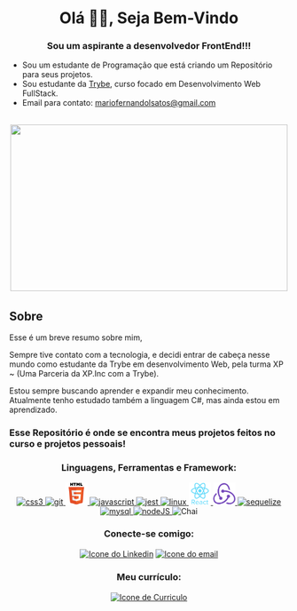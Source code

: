 <h1 align="center">Olá 👋🏽, Seja Bem-Vindo </h1>
<h3 align="center">Sou um aspirante a desenvolvedor FrontEnd!!!</h3>

- Sou um estudante de Programação que está criando um Repositório para seus projetos.
- Sou estudante da [Trybe](https://www.betrybe.com/), curso focado em Desenvolvimento Web FullStack.
- Email para contato: mariofernandolsatos@gmail.com

<p align="center">
  <img width="500" height="300" src="https://github-readme-stats.vercel.app/api?username=MarioFLS&show_icons=true&theme=dark">
</p>


## Sobre

Esse é um breve resumo sobre mim,

Sempre tive contato com a tecnologia, e decidi entrar de cabeça nesse mundo como estudante da Trybe em desenvolvimento Web, pela turma XP ~ (Uma Parceria da XP.Inc com a Trybe). 

Estou sempre buscando aprender e expandir meu conhecimento. Atualmente tenho estudado também a linguagem C#, mas ainda estou em aprendizado.

### Esse Repositório é onde se encontra meus projetos feitos no curso e projetos pessoais!


<h3 align="center">Linguagens, Ferramentas e Framework:</h3>
<p align="center"> <a href="https://www.w3schools.com/css/" target="_blank" rel="noreferrer"> <img src="https://user-images.githubusercontent.com/93008789/160024473-d9b0a192-5889-47d5-a534-b2b74a585d6a.svg" alt="css3" width="40" height="40"/> </a> <a href="https:// git-scm.com/" target="_blank" rel="noreferrer"> <img src="https://www.vectorlogo.zone/logos/git-scm/git-scm-icon.svg" alt=" git" width="40" height="40"/> </a> <a href="https://www.w3.org/html/" target="_blank" rel="noreferrer"> <img src ="https://raw.githubusercontent.com/devicons/devicon/master/icons/html5/html5-original-wordmark.svg" alt="html5" width="40" height="40"/> </a> <a href="https:// developer.mozilla.org/en-US/docs/Web/JavaScript" target="_blank" rel="noreferrer"> <img src="https://user-images.githubusercontent.com/93008789/160024529-c9d4c930-88e1-448f-8c26-ec45b028467c.svg" alt="javascript" width="40" height="40"/> </a> <a href="https://jestjs.io" target="_blank" rel=" noreferrer"> <img src="https://www.vectorlogo.zone/logos/jestjsio/jestjsio-icon.svg" alt="jest" width="40" height="40"/> </a><a href="https://www.linux.org/" target="_blank" rel="noreferrer"> <img src="https://user-images.githubusercontent.com/93008789/160024553-ee55f8d7-cc43-4ac2-8daa-c587e1f4e038.png" alt="linux" width="40" height="40"/> </a> <a href="https://reactjs.org/" target="_blank" rel= "noreferrer"> <img src="https://raw.githubusercontent.com/devicons/devicon/master/icons/react/react-original-wordmark.svg" alt="react" width="40" height=" 40"/> </a> <a href="https://redux.js.org" target="_blank" rel="noreferrer"> <img src="https://raw.githubusercontent.com/devicons/devicon/master/icons/redux/redux-original.svg" alt="redux" width="40" height="40"/> </a> <a href="https://sequelize.org/" target="_blank" rel= "noreferrer"> <img src="https://user-images.githubusercontent.com/93008789/176967712-7b446fba-5860-4404-87ed-30e4815a54d0.svg" alt="sequelize" width="40" height=" 40"/> <a href="https://www.mysql.com/" target="_blank" rel= "noreferrer"> <img src="https://user-images.githubusercontent.com/93008789/176967855-3bd891bf-3c2a-4963-8e15-7748c46e884a.svg" alt="mysql" width="40" height=" 40"/> <a href="https://nodejs.org/en/" target="_blank" rel= "noreferrer"> <img src="https://user-images.githubusercontent.com/93008789/176968296-7facf9b9-29dd-4862-abad-b90a67704d41.svg" alt="nodeJS" width="40" height=" 40"/> <a href"https://www.chaijs.com/" target="_blank" rel= "noreferrer"> <img src="https://user-images.githubusercontent.com/93008789/176968754-bc883fd3-42ce-48f8-90d8-7fa84b2cefac.png" alt="Chai" width="40" height=" 40"/> </p>

<h3 align="center"> Conecte-se comigo:</h3>

<p align="center">
<a align="center" href="https://www.linkedin.com/in/mario-fernando-lacerda/" target="_blank"><img align="center" src="https://user-images.githubusercontent.com/93008789/160024359-0edb6efe-71b3-47b9-b26a-ce21dd12bd1c.svg" alt="Icone do Linkedin" height="50" width="60" /></a> <a  align="center" href="mailto:mariofernandolsantos@gmail.com" target="_blank"><img align="center" src="https://user-images.githubusercontent.com/93008789/160025050-f5f2fe71-6bca-4bad-b194-5868fde5d5dd.svg" alt="Icone do email" height="50" width="60"></a>
</p>

<h3 align="center"> Meu currículo:</h3>
<p align="center">
<a align="center" href="https://drive.google.com/file/d/1WjknrH2kgENzeTNSrVQ_2v61K0EAzE77/view?usp=sharing" target="_blank"><img align="center" src="https://user-images.githubusercontent.com/93008789/176969766-3da0a53d-f2e4-42b0-bc1b-2cc8aa48b32e.png" alt="Icone de Curriculo" height="60" width="70" /> </a>
</p>


